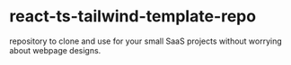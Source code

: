 # react-ts-tailwind-template-repo
repository to clone and use for your small SaaS projects without worrying about webpage designs.
